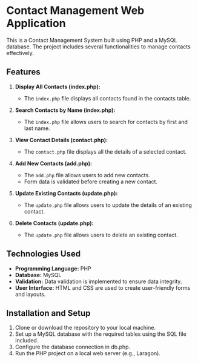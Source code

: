 # Contact Management Web Application

This is a Contact Management System built using PHP and a MySQL database. The project includes several functionalities to manage contacts effectively.

## Features

1. **Display All Contacts (index.php):**
   - The `index.php` file displays all contacts found in the contacts table.
   
2. **Search Contacts by Name (index.php):**
   - The `index.php` file allows users to search for contacts by first and last name.
   
3. **View Contact Details (contact.php):**
   - The `contact.php` file displays all the details of a selected contact.
   
4. **Add New Contacts (add.php):**
   - The `add.php` file allows users to add new contacts.
   - Form data is validated before creating a new contact.

5. **Update Existing Contacts (update.php):**
   - The `update.php` file allows users to update the details of an existing contact.
   
6. **Delete Contacts (update.php):**
   - The `update.php` file allows users to delete an existing contact.
   
## Technologies Used

- **Programming Language:** PHP
- **Database:** MySQL
- **Validation:** Data validation is implemented to ensure data integrity.
- **User Interface:** HTML and CSS are used to create user-friendly forms and layouts.

## Installation and Setup

1. Clone or download the repository to your local machine.
2. Set up a MySQL database with the required tables using the SQL file included.
3. Configure the database connection in db.php.
4. Run the PHP project on a local web server (e.g., Laragon).


